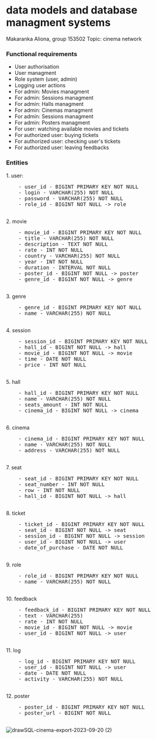 # data models and database managment systems
Makaranka Aliona, group 153502
Topic: cinema network

<h3>Functional requirements</h3>
<ul>
  <li>User authorisation</li>
  <li>User managment</li>
  <li>Role system (user, admin)</li>
  <li>Logging user actions</li>
  <li>For admin: Movies managment</li>
  <li>For admin: Sessions managment</li>
  <li>For admin: Halls managment</li>
  <li>For admin: Cinemas managment</li>
  <li>For admin: Sessions managment</li>
  <li>For admin: Posters managment</li>
  <li>For user: watching available movies and tickets</li>
  <li>For authorized user: buying tickets</li>
  <li>For authorized user: checking user's tickets</li>
  <li>For authorized user: leaving feedbacks</li>
  
</ul>
<h3>Entities</h3>
1. user: 
    <pre>
    - user_id - BIGINT PRIMARY KEY NOT NULL
    - login - VARCHAR(255) NOT NULL
    - password - VARCHAR(255) NOT NULL
    - role_id - BIGINT NOT NULL -> role
    </pre>
2. movie
    <pre>
    - movie_id - BIGINT PRIMARY KEY NOT NULL
    - title - VARCHAR(255) NOT NULL
    - description - TEXT NOT NULL
    - rate - INT NOT NULL
    - country - VARCHAR(255) NOT NULL
    - year - INT NOT NULL
    - duration - INTERVAL NOT NULL
    - poster_id - BIGINT NOT NULL -> poster
    - genre_id - BIGINT NOT NULL -> genre
    </pre>
3. genre
    <pre>
    - genre_id - BIGINT PRIMARY KEY NOT NULL
    - name - VARCHAR(255) NOT NULL
    </pre>
4. session
    <pre>
    - session_id - BIGINT PRIMARY KEY NOT NULL
    - hall_id - BIGINT NOT NULL -> hall
    - movie_id - BIGINT NOT NULL -> movie
    - time - DATE NOT NULL
    - price - INT NOT NULL
    </pre>
5. hall
    <pre>
    - hall_id - BIGINT PRIMARY KEY NOT NULL
    - name - VARCHAR(255) NOT NULL
    - seats_amount - INT NOT NULL
    - cinema_id - BIGINT NOT NULL -> cinema
    </pre>
6. cinema
    <pre>
    - cinema_id - BIGINT PRIMARY KEY NOT NULL
    - name - VARCHAR(255) NOT NULL
    - address - VARCHAR(255) NOT NULL
    </pre>
7. seat
    <pre>
    - seat_id - BIGINT PRIMARY KEY NOT NULL
    - seat_number - INT NOT NULL
    - row - INT NOT NULL
    - hall_id - BIGINT NOT NULL -> hall
    </pre>
8. ticket
    <pre>
    - ticket_id - BIGINT PRIMARY KEY NOT NULL
    - seat_id - BIGINT NOT NULL -> seat
    - session_id - BIGINT NOT NULL -> session
    - user_id - BIGINT NOT NULL -> user
    - date_of_purchase - DATE NOT NULL
    </pre>
9. role
    <pre>
    - role_id - BIGINT PRIMARY KEY NOT NULL
    - name - VARCHAR(255) NOT NULL
    </pre>
10. feedback
    <pre>
    - feedback_id - BIGINT PRIMARY KEY NOT NULL
    - text - VARCHAR(255) 
    - rate - INT NOT NULL
    - movie_id - BIGINT NOT NULL -> movie
    - user_id - BIGINT NOT NULL -> user
    </pre>
11. log
    <pre>
    - log_id - BIGINT PRIMARY KEY NOT NULL
    - user_id - BIGINT NOT NULL -> user
    - date - DATE NOT NULL
    - activity - VARCHAR(255) NOT NULL
    </pre>
12. poster
    <pre>
    - poster_id - BIGINT PRIMARY KEY NOT NULL 
    - poster_url - BIGINT NOT NULL
    </pre>


![drawSQL-cinema-export-2023-09-20 (2)](https://github.com/chamomil/dmdbms/assets/93862563/1529e8a6-e478-4534-a901-4df9d5b1aff1)

